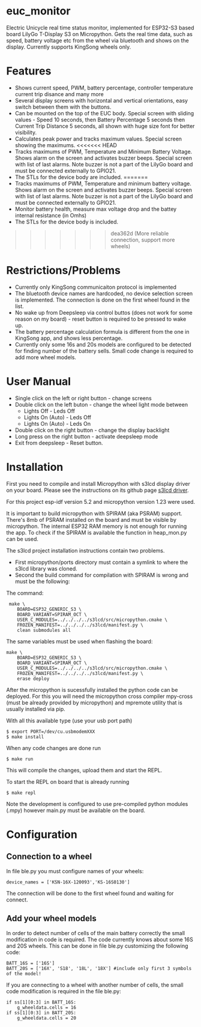 # euc_monitor

Electric Unicycle real time status monitor, implemented for ESP32-S3 based board LilyGo T-Display S3 on Micropython.
Gets the real time data, such as speed, battery voltage etc from the wheel via bluetooth and shows on the display. Currently supports KingSong wheels only. 

# Features

- Shows current speed, PWM, battery percentage, controller temperature current trip disance and many more
- Several display screens with horizontal and vertical orientations, easy switch between them with the buttons.
- Can be mounted on the top of the EUC body. Special screen with sliding values - Speed 10 seconds, then Battery Percentage 5 seconds then Current Trip Distance 5 seconds, all shown with huge size font for better visibility.
- Calculates peak power and tracks maximum values. Special screen showing the maximums.
<<<<<<< HEAD
- Tracks maximums of PWM, Temperature and Minimum Battery Voltage. Shows alarm on the screen and activates buzzer beeps. Special screen with list of last alarms. Note buzzer is not a part of the LilyGo board and must be connected externally to GPIO21.
- The STLs for the device body are included.
=======
- Tracks maximums of PWM, Temperature and minimum battery voltage. Shows alarm on the screen and activates buzzer beeps. Special screen with list of last alarms. Note buzzer is not a part of the LilyGo board and must be connected externally to GPIO21.
- Monitor battery health, measure max voltage drop and the battey internal resistance (in Omhs)
- The STLs for the device body  is included.
>>>>>>> dea362d (More reliable connection, support more wheels)

# Restrictions/Problems

- Currently only KingSong communicaiton protocol is implemented
- The bluetooth device names are hardcoded, no device selection screen is implemented. The connection is done on the first wheel found in the list.
- No wake up from Deepsleep via control buttos (does not work for some reason on my board) - reset button  is required to be pressed to wake up.
- The battery percentage calculation formula is different from the one in KingSong app, and shows less percentage.
- Currently only some 16s and 20s models are configured to be detected for finding number of the battery sells. Small code change is required to add more wheel models. 


# User Manual

* Single click on the left or right button - change screens 
* Double click on the left buton - change the wheel light mode between
  - Lights Off - Leds Off
  - Lights On (Auto) - Leds Off
  - Lights On (Auto) - Leds On
* Double click on the right button - change the display backlight 
* Long press on the right button - activate deepsleep mode
* Exit from deepsleep - Reset button.

# Installation

First you need to compile and install Micropython with s3lcd display driver on your board. Please see the instructions on its github page [s3lcd driver](https://github.com/russhughes/s3lcd).

For this project esp-idf version 5.2 and micropython version 1.23 were used. 

It is important to build micropython with SPIRAM (aka PSRAM) support. There's 8mb of PSRAM installed on the board and must be visible by micropython. The internal ESP32 RAM memory is not enough for running the app. To check if the SPIRAM is available the function in heap_mon.py can be used.

The s3lcd project installation instructions contain two problems. 
- First micropython/ports directory must contain a symlink to where the s3lcd library was cloned.
- Second the build command for compilation with SPIRAM is wrong and must be the following:

The command:

     make \
	    BOARD=ESP32_GENERIC_S3 \
	    BOARD_VARIANT=SPIRAM_OCT \
	    USER_C_MODULES=../../../../s3lcd/src/micropython.cmake \
	    FROZEN_MANIFEST=../../../../s3lcd/manifest.py \
	    clean submodules all

The same variables must be used when flashing the board:

    make \
	    BOARD=ESP32_GENERIC_S3 \
	    BOARD_VARIANT=SPIRAM_OCT \
	    USER_C_MODULES=../../../../s3lcd/src/micropython.cmake \
	    FROZEN_MANIFEST=../../../../s3lcd/manifest.py \
	    erase deploy

After the micropython is sucessfully installed the python code can be deployed. For this you will need the micropython cross compiler mpy-cross (must be already provided by micropython) and mpremote utility that is usually installed via pip.

With all this available type (use your usb port path)

    $ export PORT=/dev/cu.usbmodemXXX
    $ make install

When any code changes are done run
    
    $ make run
    
This will compile the changes, upload them and start the REPL.

To start the REPL on board that is already running 

    $ make repl
    
Note the development is configured to use pre-compiled python modules (.mpy) however main.py must be available on the board.


# Configuration

## Connection to a wheel

In file ble.py you must configure names of your wheels:

    device_names = ['KSN-16X-120093','KS-16S0130']
    
The connection will be done to the first wheel found and waiting for connect.

## Add your wheel models

In order to detect number of cells of the main battery correctly the small modification in code is required. The code currently knows about some 16S and 20S wheels.
This can be done in file ble.py customizing the following code:

    BATT_16S = ['16S']
    BATT_20S = ['16X', 'S18', '18L', '18X'] #include only first 3 symbols of the model!
    
If you are connecting to a wheel with another number of cells, the small code modification is required in the file ble.py:

    if ss[1][0:3] in BATT_16S:
        g_wheeldata.cells = 16
    if ss[1][0:3] in BATT_20S:
        g_wheeldata.cells = 20

